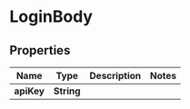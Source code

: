 

# LoginBody


## Properties

Name | Type | Description | Notes
------------ | ------------- | ------------- | -------------
**apiKey** | **String** |  | 



